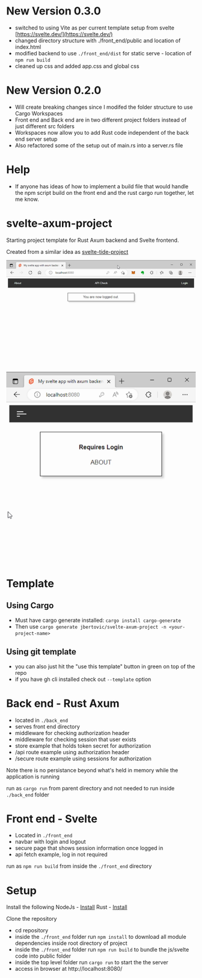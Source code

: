 # New Version 0.3.0
- switched to using Vite as per current template setup from svelte [https://svelte.dev/](https://svelte.dev/)
- changed directory structure with ./front_end/public and location of index.html
- modified backend to use `./front_end/dist` for static serve - location of `npm run build`
- cleaned up css and added app.css and global css

# New Version 0.2.0
- Will create breaking changes since I modifed the folder structure to use Cargo Workspaces
- Front end and Back end are in two different project folders instead of just different src folders
- Workspaces now allow you to add Rust code independent of the back end server setup
- Also refactored some of the setup out of main.rs into a server.rs file

# Help
- If anyone has ideas of how to implement a build file that would handle the npm script build on the front end and the rust cargo run together, let me know.

# svelte-axum-project

Starting project template for Rust Axum backend and Svelte frontend.

Created from a similar idea as [svelte-tide-project](https://github.com/jbertovic/svelte-tide-project)

![](FullScreenCapture.png)
![](MobileScreenCapture.png)

# Template
## Using Cargo
- Must have cargo generate installed: `cargo install cargo-generate`
- Then use `cargo generate jbertovic/svelte-axum-project -n <your-project-name>`

## Using git template
- you can also just hit the "use this template" button in green on top of the repo
- if you have gh cli installed check out `--template` option

# Back end - Rust Axum
- located in `./back_end`
- serves front end directory
- middleware for checking authorization header
- middleware for checking session that user exists
- store example that holds token secret for authorization
- /api route example using authorization header
- /secure route example using sessions for authorization

Note there is no persistance beyond what's held in memory while the application is running

run as `cargo run` from parent directory and not needed to run inside `./back_end` folder

# Front end - Svelte
- Located in `./front_end`
- navbar with login and logout
- secure page that shows session information once logged in
- api fetch example, log in not required

run as `npm run build` from inside the `./front_end` directory

# Setup

Install the following
NodeJs - [Install](https://nodejs.org/en/download/)
Rust  - [Install](https://www.rust-lang.org/tools/install)

Clone the repository
- cd repository
- inside the `./front_end` folder run `npm install` to download all module dependencies inside root directory of project
- inside the `./front_end` folder run `npm run build` to bundle the js/svelte code into public folder
- inside the top level folder run `cargo run` to start the the server
- access in browser at http://localhost:8080/
